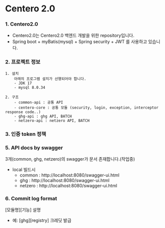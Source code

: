 # Centero 2.0

### 1. Centero2.0
- Centero2.0는 Centero2.0 백엔드 개발을 위한 repository입니다.
- Spring boot + myBatis(mysql) + Spring security + JWT 를 사용하고 있습니다.

### 2. 프로젝트 정보
```
1. 설치
    아래의 프로그램 설치가 선행되어야 합니다.
    - JDK 17
    - mysql 8.0.34

2. 구조
    - common-api : 공통 API
    - centero-core : 공통 모듈 (security, login, exception, interceptor response code..)
    - ghg-api : ghg API, BATCH
    - netzero-api : netzero API, BATCH
```
### 3. 인증 token 정책

### 5. API docs by swagger
3개(common, ghg, netzero)의 swagger가 문서 존재합니다.(작업중)
- local 빌드시
  - common : http://localhost:8080/swagger-ui.html
  - ghg : http://localhost:8080/swagger-ui.html
  - netzero : http://localhost:8080/swagger-ui.html

### 6. Commit log format
[모듈명][기능] 설명
- 예: [ghg][registry] 크레딧 발급